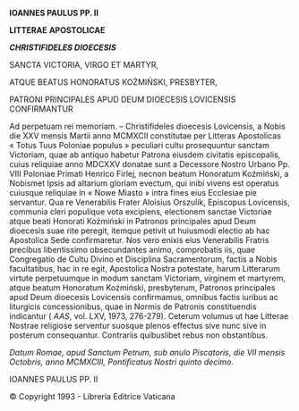 **IOANNES PAULUS PP. II**

**LITTERAE** **APOSTOLICAE**

***CHRISTIFIDELES DIOECESIS***

SANCTA VICTORIA, VIRGO ET MARTYR,

ATQUE BEATUS HONORATUS KOŹMIŃSKI, PRESBYTER,

PATRONI PRINCIPALES APUD DEUM DIOECESIS LOVICENSIS CONFIRMANTUR

Ad perpetuam rei memoriam. – Christifideles dioecesis Lovicensis, a Nobis die XXV mensis Martii anno MCMXCII constitutae per Litteras Apostolicas « Totus Tuus Poloniae populus » peculiari cultu prosequuntur sanctam Victoriam, quae ab antiquo habetur Patrona eiusdem civitatis episcopalis, cuius reliquiae anno MDCXXV donatae sunt a Decessore Nostro Urbano Pp. VIII Poloniae Primati Henrico Firlej, necnon beatum Honoratum Koźmiński, a Nobismet Ipsis ad altarium gloriam evectum, qui inibi vivens est operatus cuiusque reliquiae in « Nowe Miasto » intra fines eius Ecclesiae pie servantur. Qua re Venerabilis Frater Aloisius Orszulik, Episcopus Lovicensis, communia cleri populique vota excipiens, electionem sanctae Victoriae atque beati Honorati Koźmiński in Patronos principales apud Deum dioecesis suae rite peregit, itemque petivit ut huiusmodi electio ab hac Apostolica Sede confirmaretur. Nos vero enixis eius Venerabilis Fratris precibus libentissimo obsecundantes animo, comprobatis iis, quae Congregatio de Cultu Divino et Disciplina Sacramentorum, factis a Nobis facultatibus, hac in re egit, Apostolica Nostra potestate, harum Litterarum virtute perpetuumque in modum sanctam Victoriam, virginem et martyrem, atque beatum Honoratum Koźmiński, presbyterum, Patronos principales apud Deum dioecesis Lovicensis confirmamus, omnibus factis iuribus ac liturgicis concessionibus, quae in Normis de Patronis constituendis indicantur ( *AAS*, vol. LXV, 1973, 276-279). Ceterum volumus ut hae Litterae Nostrae religiose serventur suosque plenos effectus sive nunc sive in posterum consequantur. Contrariis quibuslibet rebus non obstantibus.

*Datum Romae, apud Sanctum Petrum, sub anulo Piscatoris, die VII mensis Octobris, anno MCMXCIII, Pontificatus Nostri quinto decimo.*

IOANNES PAULUS PP. II

© Copyright 1993 - Libreria Editrice Vaticana
